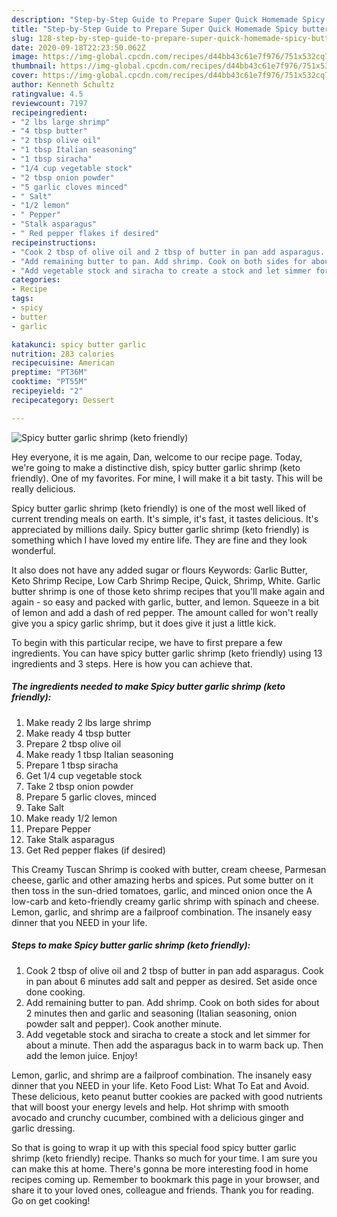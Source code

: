 ```yaml
---
description: "Step-by-Step Guide to Prepare Super Quick Homemade Spicy butter garlic shrimp (keto friendly)"
title: "Step-by-Step Guide to Prepare Super Quick Homemade Spicy butter garlic shrimp (keto friendly)"
slug: 128-step-by-step-guide-to-prepare-super-quick-homemade-spicy-butter-garlic-shrimp-keto-friendly
date: 2020-09-18T22:23:50.062Z
image: https://img-global.cpcdn.com/recipes/d44bb43c61e7f976/751x532cq70/spicy-butter-garlic-shrimp-keto-friendly-recipe-main-photo.jpg
thumbnail: https://img-global.cpcdn.com/recipes/d44bb43c61e7f976/751x532cq70/spicy-butter-garlic-shrimp-keto-friendly-recipe-main-photo.jpg
cover: https://img-global.cpcdn.com/recipes/d44bb43c61e7f976/751x532cq70/spicy-butter-garlic-shrimp-keto-friendly-recipe-main-photo.jpg
author: Kenneth Schultz
ratingvalue: 4.5
reviewcount: 7197
recipeingredient:
- "2 lbs large shrimp"
- "4 tbsp butter"
- "2 tbsp olive oil"
- "1 tbsp Italian seasoning"
- "1 tbsp siracha"
- "1/4 cup vegetable stock"
- "2 tbsp onion powder"
- "5 garlic cloves minced"
- " Salt"
- "1/2 lemon"
- " Pepper"
- "Stalk asparagus"
- " Red pepper flakes if desired"
recipeinstructions:
- "Cook 2 tbsp of olive oil and 2 tbsp of butter in pan add asparagus. Cook in pan about 6 minutes add salt and pepper as desired. Set aside once done cooking."
- "Add remaining butter to pan. Add shrimp. Cook on both sides for about 2 minutes then and garlic and seasoning (Italian seasoning, onion powder salt and pepper). Cook another minute."
- "Add vegetable stock and siracha to create a stock and let simmer for about a minute. Then add the asparagus back in to warm back up. Then add the lemon juice. Enjoy!"
categories:
- Recipe
tags:
- spicy
- butter
- garlic

katakunci: spicy butter garlic 
nutrition: 283 calories
recipecuisine: American
preptime: "PT36M"
cooktime: "PT55M"
recipeyield: "2"
recipecategory: Dessert

---
```



![Spicy butter garlic shrimp (keto friendly)](https://img-global.cpcdn.com/recipes/d44bb43c61e7f976/751x532cq70/spicy-butter-garlic-shrimp-keto-friendly-recipe-main-photo.jpg)

Hey everyone, it is me again, Dan, welcome to our recipe page. Today, we're going to make a distinctive dish, spicy butter garlic shrimp (keto friendly). One of my favorites. For mine, I will make it a bit tasty. This will be really delicious.

Spicy butter garlic shrimp (keto friendly) is one of the most well liked of current trending meals on earth. It's simple, it's fast, it tastes delicious. It's appreciated by millions daily. Spicy butter garlic shrimp (keto friendly) is something which I have loved my entire life. They are fine and they look wonderful.

It also does not have any added sugar or flours Keywords: Garlic Butter, Keto Shrimp Recipe, Low Carb Shrimp Recipe, Quick, Shrimp, White. Garlic butter shrimp is one of those keto shrimp recipes that you&#39;ll make again and again - so easy and packed with garlic, butter, and lemon. Squeeze in a bit of lemon and add a dash of red pepper. The amount called for won&#39;t really give you a spicy garlic shrimp, but it does give it just a little kick.


To begin with this particular recipe, we have to first prepare a few ingredients. You can have spicy butter garlic shrimp (keto friendly) using 13 ingredients and 3 steps. Here is how you can achieve that.

<!--inarticleads1-->

##### The ingredients needed to make Spicy butter garlic shrimp (keto friendly):

1. Make ready 2 lbs large shrimp
1. Make ready 4 tbsp butter
1. Prepare 2 tbsp olive oil
1. Make ready 1 tbsp Italian seasoning
1. Prepare 1 tbsp siracha
1. Get 1/4 cup vegetable stock
1. Take 2 tbsp onion powder
1. Prepare 5 garlic cloves, minced
1. Take  Salt
1. Make ready 1/2 lemon
1. Prepare  Pepper
1. Take Stalk asparagus
1. Get  Red pepper flakes (if desired)


This Creamy Tuscan Shrimp is cooked with butter, cream cheese, Parmesan cheese, garlic and other amazing herbs and spices. Put some butter on it then toss in the sun-dried tomatoes, garlic, and minced onion once the A low-carb and keto-friendly creamy garlic shrimp with spinach and cheese. Lemon, garlic, and shrimp are a failproof combination. The insanely easy dinner that you NEED in your life. 

<!--inarticleads2-->

##### Steps to make Spicy butter garlic shrimp (keto friendly):

1. Cook 2 tbsp of olive oil and 2 tbsp of butter in pan add asparagus. Cook in pan about 6 minutes add salt and pepper as desired. Set aside once done cooking.
1. Add remaining butter to pan. Add shrimp. Cook on both sides for about 2 minutes then and garlic and seasoning (Italian seasoning, onion powder salt and pepper). Cook another minute.
1. Add vegetable stock and siracha to create a stock and let simmer for about a minute. Then add the asparagus back in to warm back up. Then add the lemon juice. Enjoy!


Lemon, garlic, and shrimp are a failproof combination. The insanely easy dinner that you NEED in your life. Keto Food List: What To Eat and Avoid. These delicious, keto peanut butter cookies are packed with good nutrients that will boost your energy levels and help. Hot shrimp with smooth avocado and crunchy cucumber, combined with a delicious ginger and garlic dressing. 

So that is going to wrap it up with this special food spicy butter garlic shrimp (keto friendly) recipe. Thanks so much for your time. I am sure you can make this at home. There's gonna be more interesting food in home recipes coming up. Remember to bookmark this page in your browser, and share it to your loved ones, colleague and friends. Thank you for reading. Go on get cooking!
